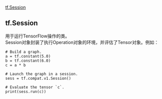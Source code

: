 [tf.Session](#readme)




































## tf.Session  
用于运行TensorFlow操作的类。  
Session对象封装了执行Operation对象的环境，并评估了Tensor对象。例如：  
```
# Build a graph.
a = tf.constant(5.0)
b = tf.constant(6.0)
c = a * b

# Launch the graph in a session.
sess = tf.compat.v1.Session()

# Evaluate the tensor `c`.
print(sess.run(c))
```

